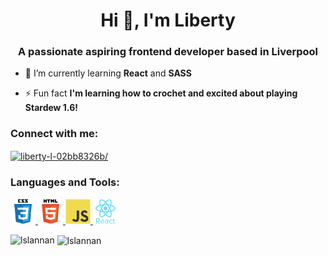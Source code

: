 <h1 align="center">Hi 👋, I'm Liberty</h1>
<h3 align="center">A passionate aspiring frontend developer based in Liverpool</h3>

- 🌱 I’m currently learning **React** and **SASS**

- ⚡ Fun fact **I'm learning how to crochet and excited about playing Stardew 1.6!**

<h3 align="left">Connect with me:</h3>
<p align="left">
<a href="https://linkedin.com/in/liberty-l-02bb8326b/" target="blank"><img align="center" src="https://raw.githubusercontent.com/rahuldkjain/github-profile-readme-generator/master/src/images/icons/Social/linked-in-alt.svg" alt="liberty-l-02bb8326b/" height="30" width="40" /></a>
</p>

<h3 align="left">Languages and Tools:</h3>
<p align="left"> <a href="https://www.w3schools.com/css/" target="_blank" rel="noreferrer"> <img src="https://raw.githubusercontent.com/devicons/devicon/master/icons/css3/css3-original-wordmark.svg" alt="css3" width="40" height="40"/> </a> <a href="https://www.w3.org/html/" target="_blank" rel="noreferrer"> <img src="https://raw.githubusercontent.com/devicons/devicon/master/icons/html5/html5-original-wordmark.svg" alt="html5" width="40" height="40"/> </a> <a href="https://developer.mozilla.org/en-US/docs/Web/JavaScript" target="_blank" rel="noreferrer"> <img src="https://raw.githubusercontent.com/devicons/devicon/master/icons/javascript/javascript-original.svg" alt="javascript" width="40" height="40"/> </a> <a href="https://reactjs.org/" target="_blank" rel="noreferrer"> <img src="https://raw.githubusercontent.com/devicons/devicon/master/icons/react/react-original-wordmark.svg" alt="react" width="40" height="40"/> </a> </p>

<p><img align="left" src="https://github-readme-stats.vercel.app/api/top-langs?username=lslannan&show_icons=true&locale=en&layout=compact" alt="lslannan" /></p>

<p>&nbsp;<img align="center" src="https://github-readme-stats.vercel.app/api?username=lslannan&show_icons=true&locale=en" alt="lslannan" /></p>


